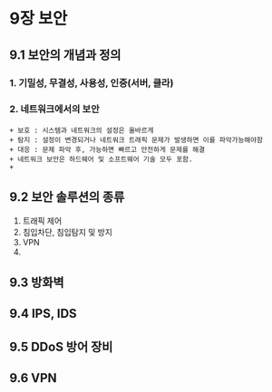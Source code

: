 # 9장 보안
## 9.1 보안의 개념과 정의
### 1. 기밀성, 무결성, 사용성, 인증(서버, 클라)
### 2. 네트워크에서의 보안
	+ 보호 : 시스템과 네트워크의 설정은 올바르게
	+ 탐지 : 설정이 변경되거나 네트워크 트래픽 문제가 발생하면 이를 파악가능해야함
	+ 대응 : 문제 파악 후, 가능하면 빠르고 안전하게 문제를 해결
	+ 네트워크 보안은 하드웨어 및 소프트웨어 기술 모두 포함.
	+ 
## 9.2 보안 솔루션의 종류
1. 트래픽 제어
2. 침입차단, 침입탐지 및 방지
3. VPN
4. 
## 9.3 방화벽
## 9.4 IPS, IDS
## 9.5 DDoS 방어 장비
## 9.6 VPN
